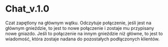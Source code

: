 # Chat_v.1.0
Czat zapętlony na głównym wątku. 
Odczytuje połączenie, jeśli jest na głównym gnieździe, to jest to nowe połączenie i zostaje mu przypisany nowe gniazdo.
Jeśli to połączenie na innym gnieździe niż główne, to jest to wiadomość, która zostaje nadana do pozostałych podłączonych klientów.

